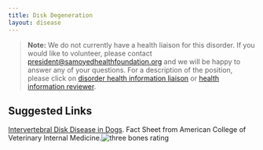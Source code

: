 ```yaml
---
title: Disk Degeneration
layout: disease
---
```


> **Note:** We do not currently have a health liaison for this disorder.
> If you would like to volunteer, please contact
> [president@samoyedhealthfoundation.org](mailto:president@samoyedhealthfoundation.org?subject=Questions%20about%20becoming%20a%20Health%20Information%20Liaison%20or%20Reviewer)
> and we will be happy to answer any of your questions.
> For a description of the position, please click on
> [disorder health information liaison](/become-a-health-information-liaison)
> or
> [health information reviewer](/become-a-health-information-reviewer).

## Suggested Links

[Intervertebral Disk Disease in Dogs](https://www.acvim.org/Animal-Owners/Animal-Education/Health-Fact-Sheets/Neurology/Intervertebral-Disk-Disease-in-Dogs). Fact Sheet from American College of Veterinary Internal Medicine.![three bones
rating](/img/3-bones.gif)
